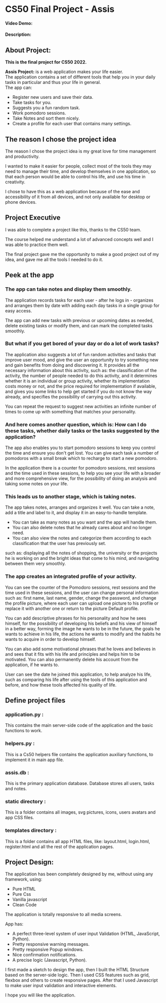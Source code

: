 # CS50 Final Project - Assis
#### Video Demo:  <URL HERE>
#### Description:

## About Project:
**This is the final project for CS50 2022.**

**Assis Project:** is a web application makes your life easier.<br>
The application contains a set of different tools that help you in your daily tasks in particular and thus your life in general.<br>
The app can:
- Register new users and save their data.
- Take tasks for you.
- Suggests you a fun random task.
- Work pomodoro sessions.
- Take Notes and sort them nicely.
- Create a profile for each user that contains many settings.

## The reason I chose the project idea

The reason I chose the project idea is my great love for time management and productivity.

I wanted to make it easier for people, collect most of the tools they may need to manage their time, and develop themselves in one application, so that each person would be able to control his life, and use his time in creativity.

I chose to have this as a web application because of the ease and accessibility of it from all devices, and not only available for desktop or phone devices.

## Project Executive

I was able to complete a project like this, thanks to the CS50 team.

The course helped me understand a lot of advanced concepts well and I was able to practice them well.

The final project gave me the opportunity to make a good project out of my idea, and gave me all the tools I needed to do it.

## Peek at the app

 ### The app can take notes and display them smoothly.
 The application records tasks for each user - after he logs in - organizes and arranges them by date with adding each day tasks in a single group for easy access.

 The app can add new tasks with previous or upcoming dates as needed, delete existing tasks or modify them, and can mark the completed tasks smoothly.

 ### But what if you get bored of your day or do a lot of work tasks?
The application also suggests a lot of fun random activities and tasks that improve user mood, and give the user an opportunity to try something new and gain benefits from doing and discovering it. It provides all the necessary information about this activity, such as: the classification of the activity, the number of people needed to do this activity, and it determines whether it is an individual or group activity, whether its implementation costs money or not, and the price required for implementation if available, and gives you some links to help get started if you do not know the way already, and specifies the possibility of carrying out this activity.

You can repeat the request to suggest new activities an infinite number of times to come up with something that matches your personality.

### And here comes another question, which is: How can I do these tasks, whether daily tasks or the tasks suggested by the application?

The app also enables you to start pomodoro sessions to keep you control the time and ensure you don't get lost. You can give each task a number of pomodoros with a small break which to recharge to start a new pomodoro.

In the application there is a counter for pomodoro sessions, rest sessions and the time used in these sessions, to help you see your life with a broader and more comprehensive view, for the possibility of doing an analysis and taking some notes on your life.

### This leads us to another stage, which is taking notes.

The app takes notes, arranges and organizes it well. You can take a note, add a title and label to it, and display it in an easy-to-handle template.

- You can take as many notes as you want and the app will handle them.
- You can also delete notes that he already cares about and no longer need.
- You can also view the notes and categorize them according to each classification that the user has previously set.

such as: displaying all the notes of shopping, the university or the projects he is working on and the bright ideas that come to his mind, and navigating between them very smoothly.

### The app creates an integrated profile of your activity.

You can see the counter of the Pomodoro sessions, rest sessions and the time used in these sessions, and the user can change personal information such as: first name, last name, gender, change the password, and change the profile picture, where each user can upload one picture to his profile or replace it with another one or return to the picture Default profile.

You can add descriptive phrases for his personality and how he sees himself, for the possibility of developing his beliefs and his view of himself in a better way, forming the image he wants to be in the future, the goals he wants to achieve in his life, the actions he wants to modify and the habits he wants to acquire in order to develop himself.

You can also add some motivational phrases that he loves and believes in and sees that it fits with his life and principles and helps him to be motivated.
You can also permanently delete his account from the application, if he wants to.

User can see the date he joined this application, to help analyze his life, such as comparing his life after using the tools of this application and before, and how these tools affected his quality of life.

## Define project files

### application.py :
This contains the main server-side code of the application and the basic functions to work.

### helpers.py :
This is a Cs50 helpers file contains the application auxiliary functions, to implement it in main app file.

### assis.db :
This is the primary application database.
Database stores all users, tasks and notes.

### static directory :
This is a folder contains all images, svg pictures, icons, users avatars and app CSS files.

### templates directory :
This is a folder contains all app HTML files, like: layout.html, login.html, register.html and all the rest of the application pages.

## Project Design:

The application has been completely designed by me, without using any framework, using:
- Pure HTML
- Pure Css
- Vanilla javascript
- Clean Code

The application is totally responsive to all media screens.

App has:
- A perfect three-level system of user input Validation (HTML, JavaScript, Python).
- Pretty responsive warning messages.
- Pretty responsive Popup windows.
- Nice confirmation notifications.
- A precise logic (Javascript, Python).

I first made a sketch to design the app, then I built the HTML Structure based on the server-side logic.
Then I used CSS features such as grid, flexbox and others to create responsive pages.
After that I used Javascript to make user input validation and interactive elements.

I hope you will like the application.
